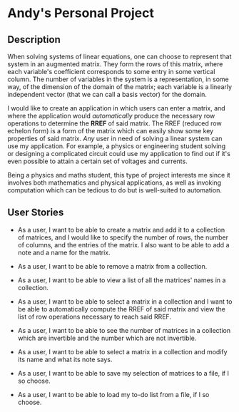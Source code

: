 # Andy's Personal Project 

## Description

When solving systems of linear equations, one can choose to represent that system in an augmented matrix. They form the rows of this matrix, where each variable's coefficient corresponds to some entry in some vertical column. The number of variables in the system is a representation, in some way, of the dimension of the domain of the matrix; each variable is a linearly independent vector (that we can call a basis vector) for the domain.

I would like to create an application in which users can enter a matrix, and where the application would *automatically* produce the necessary row operations to determine the **RREF** of said matrix. The RREF (reduced row echelon form) is a form of the matrix which can easily show some key properties of said matrix. *Any* user in need of solving a linear system can use my application. For example, a physics or engineering student solving or designing a complicated circuit could use my application to find out if it's even possible to attain a certain set of voltages and currents. 

Being a physics and maths student, this type of project interests me since it involves both mathematics and physical applications, as well as invoking computation which can be tedious to do but is well-suited to automation.

## User Stories

* As a user, I want to be able to create a matrix and add it to a collection of matrices, and I would like to specify the number of rows, the number of columns, and the entries of the matrix. I also want to be able to add a note and a name for the matrix.
* As a user, I want to be able to remove a matrix from a collection.
* As a user, I want to be able to view a list of all the matrices' names in a collection.
* As a user, I want to be able to select a matrix in a collection and I want to be able to automatically compute the RREF of said matrix and view the list of row operations necessary to reach said RREF.
* As a user, I want to be able to see the number of matrices in a collection which are invertible and the number which are not invertible. 
* As a user, I want to be able to select a matrix in a collection and modify its name and what its note says.

* As a user, I want to be able to save my selection of matrices to a file, if I so choose.
* As a user, I want to be able to load my to-do list from a file, if I so choose.


